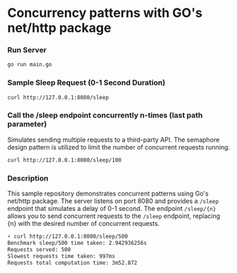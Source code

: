 # Concurrency patterns with GO's net/http package

### Run Server
```bash
go run main.go
```

### Sample Sleep Request (0-1 Second Duration)
```bash
curl http://127.0.0.1:8080/sleep
```

### Call the /sleep endpoint concurrently n-times (last path parameter)
Simulates sending multiple requests to a third-party API. The semaphore design pattern is utilized to limit the number of concurrent requests running.
```bash
curl http://127.0.0.1:8080/sleep/100
```

### Description
This sample repository demonstrates concurrent patterns using Go's net/http package. The server listens on port 8080 and provides a `/sleep` endpoint that simulates a delay of 0-1 second.  The endpoint `/sleep/{n}` allows you to send concurrent requests to the `/sleep` endpoint, replacing {n} with the desired number of concurrent requests.
```bash 
⚡ curl http://127.0.0.1:8080/sleep/500
Benchmark sleep/500 time taken: 2.942936256s
Requests served: 500
Slowest requests time taken: 997ms
Requests total computation time: 3m52.872
```